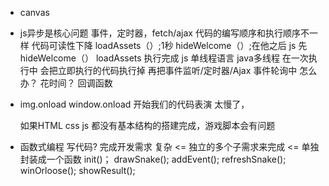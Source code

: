 - canvas
- js异步是核心问题
    事件，定时器，fetch/ajax
    代码的编写顺序和执行顺序不一样 代码可读性下降
    loadAssets（）;1秒
    hideWelcome（）;在他之后
    js 先hideWelcome（） loadAssets 执行完成
    js 单线程语言 java多线程
    在一次执行中 会把立即执行的代码执行掉 再把事件监听/定时器/Ajax 事件轮询中
    怎么办？  花时间？
    回调函数 

- img.onload
    window.onload 开始我们的代码表演  太慢了，

    如果HTML css js 都没有基本结构的搭建完成，游戏脚本会有问题

- 函数式编程
    写代码? 完成开发需求 复杂 <= 独立的多个子需求来完成 <= 单独封装成一个函数
    init()；
    drawSnake();
    addEvent();
    refreshSnake();
    winOrloose();
    showResult();
